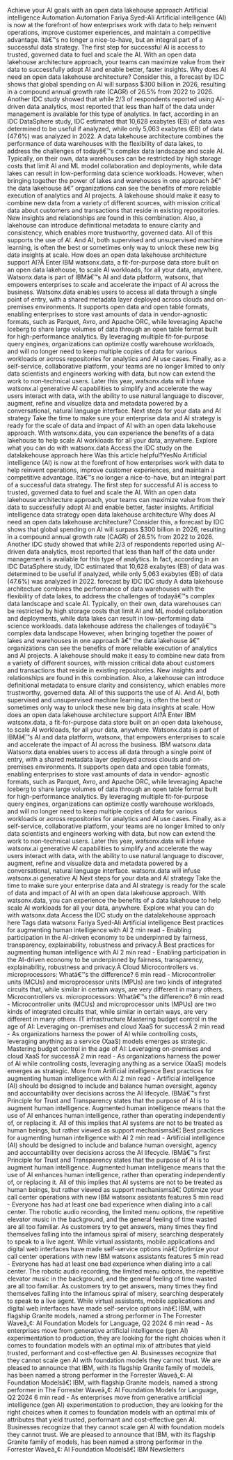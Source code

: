 ﻿Achieve your AI goals with an open data lakehouse approach Artificial intelligence Automation Automation Fariya Syed-Ali Artificial intelligence (AI) is now at the forefront of how enterprises work with data to help reinvent operations, improve customer experiences, and maintain a competitive advantage. Itâ€™s no longer a nice-to-have, but an integral part of a successful data strategy. The first step for successful AI is access to trusted, governed data to fuel and scale the AI. With an open data lakehouse architecture approach, your teams can maximize value from their data to successfully adopt AI and enable better, faster insights. Why does AI need an open data lakehouse architecture? Consider this, a forecast by IDC shows that global spending on AI will surpass $300 billion in 2026, resulting in a compound annual growth rate (CAGR) of 26.5% from 2022 to 2026. Another IDC study showed that while 2/3 of respondents reported using AI-driven data analytics, most reported that less than half of the data under management is available for this type of analytics. In fact, according in an IDC DataSphere study, IDC estimated that 10,628 exabytes (EB) of data was determined to be useful if analyzed, while only 5,063 exabytes (EB) of data (47.6%) was analyzed in 2022. A data lakehouse architecture combines the performance of data warehouses with the flexibility of data lakes, to address the challenges of todayâ€™s complex data landscape and scale AI. Typically, on their own, data warehouses can be restricted by high storage costs that limit AI and ML model collaboration and deployments, while data lakes can result in low-performing data science workloads. However, when bringing together the power of lakes and warehouses in one approach â€” the data lakehouse â€” organizations can see the benefits of more reliable execution of analytics and AI projects. A lakehouse should make it easy to combine new data from a variety of different sources, with mission critical data about customers and transactions that reside in existing repositories. New insights and relationships are found in this combination. Also, a lakehouse can introduce definitional metadata to ensure clarity and consistency, which enables more trustworthy, governed data. All of this supports the use of AI. And AI, both supervised and unsupervised machine learning, is often the best or sometimes only way to unlock these new big data insights at scale. How does an open data lakehouse architecture support AI?Â  Enter IBM watsonx.data, a fit-for-purpose data store built on an open data lakehouse, to scale AI workloads, for all your data, anywhere. Watsonx.data is part of IBMâ€™s AI and data platform, watsonx, that empowers enterprises to scale and accelerate the impact of AI across the business. Watsonx.data enables users to access all data through a single point of entry, with a shared metadata layer deployed across clouds and on-premises environments. It supports open data and open table formats, enabling enterprises to store vast amounts of data in vendor-agnostic formats, such as Parquet, Avro, and Apache ORC, while leveraging Apache Iceberg to share large volumes of data through an open table format built for high-performance analytics. By leveraging multiple fit-for-purpose query engines, organizations can optimize costly warehouse workloads, and will no longer need to keep multiple copies of data for various workloads or across repositories for analytics and AI use cases. Finally, as a self-service, collaborative platform, your teams are no longer limited to only data scientists and engineers working with data, but now can extend the work to non-technical users. Later this year, watsonx.data will infuse watsonx.ai generative AI capabilities to simplify and accelerate the way users interact with data, with the ability to use natural language to discover, augment, refine and visualize data and metadata powered by a conversational, natural language interface. Next steps for your data and AI strategy Take the time to make sure your enterprise data and AI strategy is ready for the scale of data and impact of AI with an open data lakehouse approach. With watsonx.data, you can experience the benefits of a data lakehouse to help scale AI workloads for all your data, anywhere. Explore what you can do with watsonx.data Access the IDC study on the datalakehouse approach here Was this article helpful?YesNo Artificial intelligence (AI) is now at the forefront of how enterprises work with data to help reinvent operations, improve customer experiences, and maintain a competitive advantage. Itâ€™s no longer a nice-to-have, but an integral part of a successful data strategy. The first step for successful AI is access to trusted, governed data to fuel and scale the AI. With an open data lakehouse architecture approach, your teams can maximize value from their data to successfully adopt AI and enable better, faster insights. Artificial intelligence data strategy open data lakehouse architecture Why does AI need an open data lakehouse architecture? Consider this, a forecast by IDC shows that global spending on AI will surpass $300 billion in 2026, resulting in a compound annual growth rate (CAGR) of 26.5% from 2022 to 2026. Another IDC study showed that while 2/3 of respondents reported using AI-driven data analytics, most reported that less than half of the data under management is available for this type of analytics. In fact, according in an IDC DataSphere study, IDC estimated that 10,628 exabytes (EB) of data was determined to be useful if analyzed, while only 5,063 exabytes (EB) of data (47.6%) was analyzed in 2022. forecast by IDC IDC study A data lakehouse architecture combines the performance of data warehouses with the flexibility of data lakes, to address the challenges of todayâ€™s complex data landscape and scale AI. Typically, on their own, data warehouses can be restricted by high storage costs that limit AI and ML model collaboration and deployments, while data lakes can result in low-performing data science workloads. data lakehouse address the challenges of todayâ€™s complex data landscape However, when bringing together the power of lakes and warehouses in one approach â€” the data lakehouse â€” organizations can see the benefits of more reliable execution of analytics and AI projects. A lakehouse should make it easy to combine new data from a variety of different sources, with mission critical data about customers and transactions that reside in existing repositories. New insights and relationships are found in this combination. Also, a lakehouse can introduce definitional metadata to ensure clarity and consistency, which enables more trustworthy, governed data. All of this supports the use of AI. And AI, both supervised and unsupervised machine learning, is often the best or sometimes only way to unlock these new big data insights at scale. How does an open data lakehouse architecture support AI?Â  Enter IBM watsonx.data, a fit-for-purpose data store built on an open data lakehouse, to scale AI workloads, for all your data, anywhere. Watsonx.data is part of IBMâ€™s AI and data platform, watsonx, that empowers enterprises to scale and accelerate the impact of AI across the business. IBM watsonx.data Watsonx.data enables users to access all data through a single point of entry, with a shared metadata layer deployed across clouds and on-premises environments. It supports open data and open table formats, enabling enterprises to store vast amounts of data in vendor- agnostic formats, such as Parquet, Avro, and Apache ORC, while leveraging Apache Iceberg to share large volumes of data through an open table format built for high-performance analytics. By leveraging multiple fit-for-purpose query engines, organizations can optimize costly warehouse workloads, and will no longer need to keep multiple copies of data for various workloads or across repositories for analytics and AI use cases. Finally, as a self-service, collaborative platform, your teams are no longer limited to only data scientists and engineers working with data, but now can extend the work to non-technical users. Later this year, watsonx.data will infuse watsonx.ai generative AI capabilities to simplify and accelerate the way users interact with data, with the ability to use natural language to discover, augment, refine and visualize data and metadata powered by a conversational, natural language interface. watsonx.data will infuse watsonx.ai generative AI Next steps for your data and AI strategy Take the time to make sure your enterprise data and AI strategy is ready for the scale of data and impact of AI with an open data lakehouse approach. With watsonx.data, you can experience the benefits of a data lakehouse to help scale AI workloads for all your data, anywhere. Explore what you can do with watsonx.data Access the IDC study on the datalakehouse approach here Tags data watsonx Fariya Syed-Ali Artificial intelligence Best practices for augmenting human intelligence with AI 2 min read - Enabling participation in the AI-driven economy to be underpinned by fairness, transparency, explainability, robustness and privacy.Â  Best practices for augmenting human intelligence with AI 2 min read - Enabling participation in the AI-driven economy to be underpinned by fairness, transparency, explainability, robustness and privacy.Â  Cloud Microcontrollers vs. microprocessors: Whatâ€™s the difference? 6 min read - Microcontroller units (MCUs) and microprocessor units (MPUs) are two kinds of integrated circuits that, while similar in certain ways, are very different in many others. Microcontrollers vs. microprocessors: Whatâ€™s the difference? 6 min read - Microcontroller units (MCUs) and microprocessor units (MPUs) are two kinds of integrated circuits that, while similar in certain ways, are very different in many others. IT infrastructure Mastering budget control in the age of AI: Leveraging on-premises and cloud XaaS for successÂ  2 min read - As organizations harness the power of AI while controlling costs, leveraging anything as a service (XaaS) models emerges as strategic. Mastering budget control in the age of AI: Leveraging on-premises and cloud XaaS for successÂ  2 min read - As organizations harness the power of AI while controlling costs, leveraging anything as a service (XaaS) models emerges as strategic. More from Artificial intelligence Best practices for augmenting human intelligence with AI 2 min read - Artificial intelligence (AI) should be designed to include and balance human oversight, agency and accountability over decisions across the AI lifecycle. IBMâ€™s first Principle for Trust and Transparency states that the purpose of AI is to augment human intelligence. Augmented human intelligence means that the use of AI enhances human intelligence, rather than operating independently of, or replacing it. All of this implies that AI systems are not to be treated as human beings, but rather viewed as support mechanismsâ€¦ Best practices for augmenting human intelligence with AI 2 min read - Artificial intelligence (AI) should be designed to include and balance human oversight, agency and accountability over decisions across the AI lifecycle. IBMâ€™s first Principle for Trust and Transparency states that the purpose of AI is to augment human intelligence. Augmented human intelligence means that the use of AI enhances human intelligence, rather than operating independently of, or replacing it. All of this implies that AI systems are not to be treated as human beings, but rather viewed as support mechanismsâ€¦ Optimize your call center operations with new IBM watsonx assistants features 5 min read - Everyone has had at least one bad experience when dialing into a call center. The robotic audio recording, the limited menu options, the repetitive elevator music in the background, and the general feeling of time wasted are all too familiar. As customers try to get answers, many times they find themselves falling into the infamous spiral of misery, searching desperately to speak to a live agent. While virtual assistants, mobile applications and digital web interfaces have made self-service options inâ€¦ Optimize your call center operations with new IBM watsonx assistants features 5 min read - Everyone has had at least one bad experience when dialing into a call center. The robotic audio recording, the limited menu options, the repetitive elevator music in the background, and the general feeling of time wasted are all too familiar. As customers try to get answers, many times they find themselves falling into the infamous spiral of misery, searching desperately to speak to a live agent. While virtual assistants, mobile applications and digital web interfaces have made self-service options inâ€¦ IBM, with flagship Granite models, named a strong performer in The Forrester Waveâ„¢: AI Foundation Models for Language, Q2 2024 6 min read - As enterprises move from generative artificial intelligence (gen AI) experimentation to production, they are looking for the right choices when it comes to foundation models with an optimal mix of attributes that yield trusted, performant and cost-effective gen AI. Businesses recognize that they cannot scale gen AI with foundation models they cannot trust. We are pleased to announce that IBM, with its flagship Granite family of models, has been named a strong performer in the Forrester Waveâ„¢: AI Foundation Modelsâ€¦ IBM, with flagship Granite models, named a strong performer in The Forrester Waveâ„¢: AI Foundation Models for Language, Q2 2024 6 min read - As enterprises move from generative artificial intelligence (gen AI) experimentation to production, they are looking for the right choices when it comes to foundation models with an optimal mix of attributes that yield trusted, performant and cost-effective gen AI. Businesses recognize that they cannot scale gen AI with foundation models they cannot trust. We are pleased to announce that IBM, with its flagship Granite family of models, has been named a strong performer in the Forrester Waveâ„¢: AI Foundation Modelsâ€¦ IBM Newsletters
